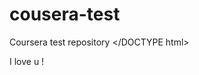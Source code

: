 # cousera-test
Coursera test repository 
</DOCTYPE html>
<html>
<head>
<title>hello friend!</title>
</head>I love u !</head>
<body> 
<h1>

